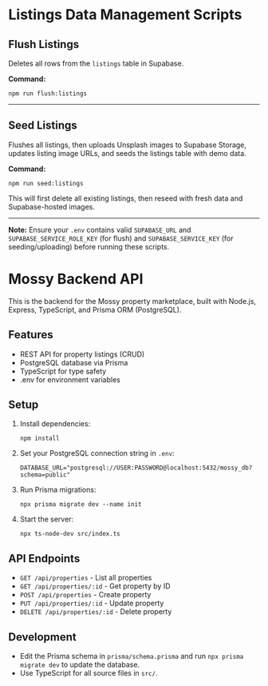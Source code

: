 # Listings Data Management Scripts

## Flush Listings

Deletes all rows from the `listings` table in Supabase.

**Command:**

```
npm run flush:listings
```

---


## Seed Listings

Flushes all listings, then uploads Unsplash images to Supabase Storage, updates listing image URLs, and seeds the listings table with demo data.

**Command:**

```
npm run seed:listings
```

This will first delete all existing listings, then reseed with fresh data and Supabase-hosted images.

---

**Note:** Ensure your `.env` contains valid `SUPABASE_URL` and `SUPABASE_SERVICE_ROLE_KEY` (for flush) and `SUPABASE_SERVICE_KEY` (for seeding/uploading) before running these scripts.
# Mossy Backend API

This is the backend for the Mossy property marketplace, built with Node.js, Express, TypeScript, and Prisma ORM (PostgreSQL).

## Features
- REST API for property listings (CRUD)
- PostgreSQL database via Prisma
- TypeScript for type safety
- .env for environment variables

## Setup
1. Install dependencies:
   ```
   npm install
   ```
2. Set your PostgreSQL connection string in `.env`:
   ```
   DATABASE_URL="postgresql://USER:PASSWORD@localhost:5432/mossy_db?schema=public"
   ```
3. Run Prisma migrations:
   ```
   npx prisma migrate dev --name init
   ```
4. Start the server:
   ```
   npx ts-node-dev src/index.ts
   ```

## API Endpoints
- `GET /api/properties` - List all properties
- `GET /api/properties/:id` - Get property by ID
- `POST /api/properties` - Create property
- `PUT /api/properties/:id` - Update property
- `DELETE /api/properties/:id` - Delete property

## Development
- Edit the Prisma schema in `prisma/schema.prisma` and run `npx prisma migrate dev` to update the database.
- Use TypeScript for all source files in `src/`.
